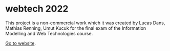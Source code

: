 # webtech 2022

This project is a non-commercial work which it was created by Lucas Dans, Mathias Rønning, Umut Kucuk for the final exam of the Information Modelling and Web Technologies course.

[Go to website](https://disasterart.netlify.app/).
